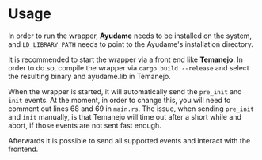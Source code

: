 # Usage

In order to run the wrapper, **Ayudame** needs to be installed on the system, and `LD_LIBRARY_PATH` needs to point to the Ayudame's installation directory.

It is recommended to start the wrapper via a front end like **Temanejo**. In order to do so, compile the wrapper via `cargo build --release` and select the resulting binary and ayudame.lib in Temanejo.

When the wrapper is started, it will automatically send the `pre_init` and `init` events. At the moment, in order to change this, you will need to comment out lines 68 and 69 in `main.rs`. The issue, when sending `pre_init` and `init` manually, is that Temanejo will time out after a short while and abort, if those events are not sent fast enough.

Afterwards it is possible to send all supported events and interact with the frontend.